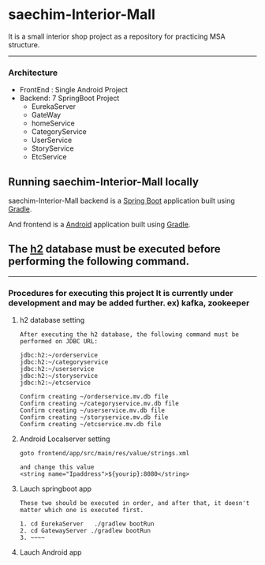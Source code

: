 # saechim-Interior-Mall
 It is a small interior shop project as a repository for practicing MSA structure.





---



### Architecture

- FrontEnd : Single Android Project
- Backend: 7 SpringBoot Project
  - EurekaServer
  - GateWay
  - homeService
  - CategoryService
  - UserService
  - StoryService
  - EtcService

## Running saechim-Interior-Mall locally
saechim-Interior-Mall backend is a [Spring Boot](https://spring.io/guides/gs/spring-boot) application built using [Gradle](https://spring.io/guides/gs/gradle/). 

And frontend is a [Android](https://developer.android.com/) application built using [Gradle](https://spring.io/guides/gs/gradle/). 



## The [h2](https://h2database.com/h2-2019-10-14.zip) database must be executed before performing the following command.

---

### Procedures for executing this project It is currently under development and may be added further.  ex) kafka, zookeeper

1. h2 database setting

   ```
   After executing the h2 database, the following command must be performed on JDBC URL:
   
   jdbc:h2:~/orderservice
   jdbc:h2:~/categoryservice
   jdbc:h2:~/userservice
   jdbc:h2:~/storyservice
   jdbc:h2:~/etcservice
   
   Confirm creating ~/orderservice.mv.db file
   Confirm creating ~/categoryservice.mv.db file
   Confirm creating ~/userservice.mv.db file
   Confirm creating ~/storyservice.mv.db file
   Confirm creating ~/etcservice.mv.db file
   ```

   

2. Android Localserver setting

   ```
   goto frontend/app/src/main/res/value/strings.xml
   
   and change this value 
   <string name="Ipaddress">${yourip}:8080</string>
   
   ```

3. Lauch springboot app

   ```
   These two should be executed in order, and after that, it doesn't matter which one is executed first.
   
   1. cd EurekaServer   ./gradlew bootRun
   2. cd GatewayServer ./gradlew bootRun
   3. ~~~~ 
   ```

4. Lauch Android app

